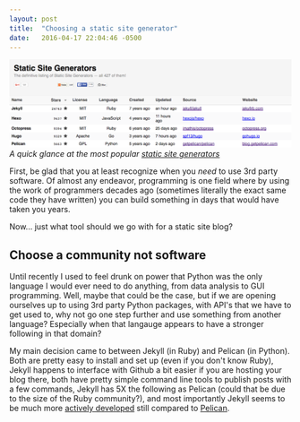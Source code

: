 ```yaml
---
layout: post
title:  "Choosing a static site generator"
date:   2016-04-17 22:04:46 -0500
---
```


![Static Site Generators](/assets/static_site_gens.png)
*A quick glance at the most popular [static site generators](https://staticsitegenerators.net/)*

First, be glad that you at least recognize when you *need* to use 3rd party software. Of almost any endeavor, programming is one field where by using the work of programmers decades ago (sometimes literally the exact same code they have written) you can build something in days that would have taken you years. 

Now... just what tool should we go with for a static site blog?

## Choose a community not software

Until recently I used to feel drunk on power that Python was the only language I would ever need to do anything, from data analysis to GUI programming. Well, maybe that could be the case, but if we are opening ourselves up to using 3rd party Python packages, with API's that we have to get used to, why not go one step further and use something from another language? Especially when that langauge appears to have a stronger following in that domain? 

My main decision came to between Jekyll (in Ruby) and Pelican (in Python). Both are pretty easy to install and set up (even if you don't know Ruby), Jekyll happens to interface with Github a bit easier if you are hosting your blog there, both have pretty simple command line tools to publish posts with a few commands, Jekyll has 5X the following as Pelican (could that be due to the size of the Ruby community?), and most importantly Jekyll seems to be much more [actively developed](https://github.com/jekyll/jekyll/graphs/contributors) still compared to [Pelican](https://github.com/getpelican/pelican/graphs/contributors).

